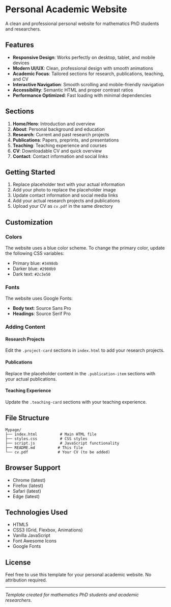 # Personal Academic Website

A clean and professional personal website for mathematics PhD students and researchers.

## Features

- **Responsive Design**: Works perfectly on desktop, tablet, and mobile devices
- **Modern UI/UX**: Clean, professional design with smooth animations
- **Academic Focus**: Tailored sections for research, publications, teaching, and CV
- **Interactive Navigation**: Smooth scrolling and mobile-friendly navigation
- **Accessibility**: Semantic HTML and proper contrast ratios
- **Performance Optimized**: Fast loading with minimal dependencies

## Sections

1. **Home/Hero**: Introduction and overview
2. **About**: Personal background and education
3. **Research**: Current and past research projects
4. **Publications**: Papers, preprints, and presentations
5. **Teaching**: Teaching experience and courses
6. **CV**: Downloadable CV and quick overview
7. **Contact**: Contact information and social links

## Getting Started

1. Replace placeholder text with your actual information
2. Add your photo to replace the placeholder image
3. Update contact information and social media links
4. Add your actual research projects and publications
5. Upload your CV as `cv.pdf` in the same directory

## Customization

### Colors
The website uses a blue color scheme. To change the primary color, update the following CSS variables:
- Primary blue: `#3498db`
- Darker blue: `#2980b9`
- Dark text: `#2c3e50`

### Fonts
The website uses Google Fonts:
- **Body text**: Source Sans Pro
- **Headings**: Source Serif Pro

### Adding Content

#### Research Projects
Edit the `.project-card` sections in `index.html` to add your research projects.

#### Publications
Replace the placeholder content in the `.publication-item` sections with your actual publications.

#### Teaching Experience
Update the `.teaching-card` sections with your teaching experience.

## File Structure

```
Mypage/
├── index.html          # Main HTML file
├── styles.css          # CSS styles
├── script.js           # JavaScript functionality
├── README.md          # This file
└── cv.pdf             # Your CV (to be added)
```

## Browser Support

- Chrome (latest)
- Firefox (latest)
- Safari (latest)
- Edge (latest)

## Technologies Used

- HTML5
- CSS3 (Grid, Flexbox, Animations)
- Vanilla JavaScript
- Font Awesome Icons
- Google Fonts

## License

Feel free to use this template for your personal academic website. No attribution required.

---

*Template created for mathematics PhD students and academic researchers.*
